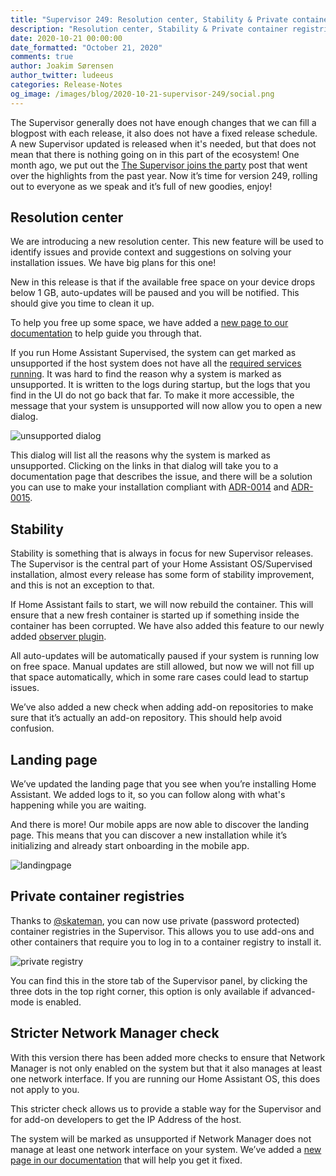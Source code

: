 ```yaml
---
title: "Supervisor 249: Resolution center, Stability & Private container registries"
description: "Resolution center, Stability & Private container registries"
date: 2020-10-21 00:00:00
date_formatted: "October 21, 2020"
comments: true
author: Joakim Sørensen
author_twitter: ludeeus
categories: Release-Notes
og_image: /images/blog/2020-10-21-supervisor-249/social.png
---
```


The Supervisor generally does not have enough changes that we can fill a blogpost with each release, it also does not have a fixed release schedule. A new Supervisor updated is released when it's needed, but that does not mean that there is nothing going on in this part of the ecosystem! One month ago, we put out the [The Supervisor joins the party][supervisor-joins-the-party] post that went over the highlights from the past year. Now it’s time for version 249, rolling out to everyone as we speak and it’s full of new goodies, enjoy!

## Resolution center

We are introducing a new resolution center. This new feature will be used to identify issues and provide context and suggestions on solving your installation issues. We have big plans for this one!

New in this release is that if the available free space on your device drops below 1 GB, auto-updates will be paused and you will be notified. This should give you time to clean it up.

To help you free up some space, we have added a [new page to our documentation][more-info_free-space] to help guide you through that.

If you run Home Assistant Supervised, the system can get marked as unsupported if the host system does not have all the [required services running][required_services]. It was hard to find the reason why a system is marked as unsupported. It is written to the logs during startup, but the logs that you find in the UI do not go back that far. To make it more accessible, the message that your system is unsupported will now allow you to open a new dialog.

![unsupported dialog](/images/blog/2020-10-21-supervisor-249/unsupported_dialog.png)

This dialog will list all the reasons why the system is marked as unsupported. Clicking on the links in that dialog will take you to a documentation page that describes the issue, and there will be a solution you can use to make your installation compliant with [ADR-0014] and [ADR-0015].

## Stability

Stability is something that is always in focus for new Supervisor releases. The Supervisor is the central part of your Home Assistant OS/Supervised installation, almost every release has some form of stability improvement, and this is not an exception to that.

If Home Assistant fails to start, we will now rebuild the container. This will ensure that a new fresh container is started up if something inside the container has been corrupted. We have also added this feature to our newly added [observer plugin][supervisor-joins-the-party-observer].

All auto-updates will be automatically paused if your system is running low on free space. Manual updates are still allowed, but now we will not fill up that space automatically, which in some rare cases could lead to startup issues.

We’ve also added a new check when adding add-on repositories to make sure that it’s actually an add-on repository. This should help avoid confusion.

## Landing page

We’ve updated the landing page that you see when you’re installing Home Assistant. We added logs to it, so you can follow along with what's happening while you are waiting.

And there is more! Our mobile apps are now able to discover the landing page. This means that you can discover a new installation while it’s initializing and already start onboarding in the mobile app.

![landingpage](/images/blog/2020-10-21-supervisor-249/landingpage.png)

## Private container registries

Thanks to [@skateman][skateman], you can now use private (password protected) container registries in the Supervisor. This allows you to use add-ons and other containers that require you to log in to a container registry to install it.

![private registry](/images/blog/2020-10-21-supervisor-249/private_registry.png)

You can find this in the store tab of the Supervisor panel, by clicking the three dots in the top right corner, this option is only available if advanced-mode is enabled.

## Stricter Network Manager check

With this version there has been added more checks to ensure that Network Manager is not only enabled on the system but that it also manages at least one network interface. If you are running our Home Assistant OS, this does not apply to you.

This stricter check allows us to provide a stable way for the Supervisor and for add-on developers to get the IP Address of the host.

The system will be marked as unsupported if Network Manager does not manage at least one network interface on your system. We’ve added a [new page in our documentation][unsupported_network_manager] that will help you get it fixed.

[ADR-0014]: https://github.com/home-assistant/architecture/blob/master/adr/0014-home-assistant-supervised.md
[ADR-0015]: https://github.com/home-assistant/architecture/blob/master/adr/0015-home-assistant-os.md
[go]: https://golang.org/
[more-info_free-space]: /more-info/free-space
[persistent_notification]: /integrations/persistent_notification/
[skateman]: https://github.com/skateman
[supervisor-joins-the-party-observer]: /blog/2020/09/16/supervisor-joins-the-party#observer-plugin
[supervisor-joins-the-party]: /blog/2020/09/16/supervisor-joins-the-party
[unsupported_network_manager]: /more-info/unsupported/network_manager
[required_services]: https://github.com/home-assistant/architecture/blob/master/adr/0014-home-assistant-supervised.md#supported-operating-system-system-dependencies-and-versions

